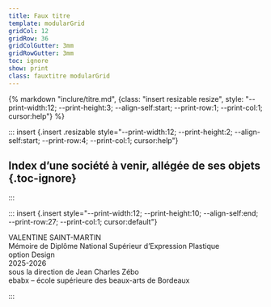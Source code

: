 ```yaml
---
title: Faux titre
template: modularGrid
gridCol: 12
gridRow: 36
gridColGutter: 3mm 
gridRowGutter: 3mm
toc: ignore
show: print
class: fauxtitre modularGrid
---
```


{% markdown "inclure/titre.md", {class: "insert resizable resize", style: "--print-width:12; --print-height:3; --align-self:start; --print-row:1; --print-col:1; cursor:help"} %}


::: insert {.insert .resizable style="--print-width:12; --print-height:2; --align-self:start; --print-row:4; --print-col:1; cursor:help"}

## Index d’une société à venir, allégée de ses objets {.toc-ignore}

:::


::: insert {.insert  style="--print-width:12; --print-height:10; --align-self:end; --print-row:27; --print-col:1; cursor:default"}

VALENTINE SAINT-MARTIN <br> 
Mémoire de Diplôme National Supérieur d’Expression Plastique   
option Design   
2025-2026   
sous la direction de Jean Charles Zébo    
ebabx – école supérieure des beaux-arts de Bordeaux

:::

